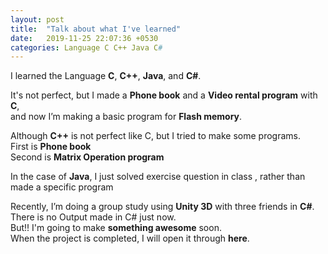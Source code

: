 ```yaml
---
layout: post
title:  "Talk about what I've learned"
date:   2019-11-25 22:07:36 +0530
categories: Language C C++ Java C#
---
```

I learned the Language **C**, **C++**, **Java**, and **C#**.<br>

It's not perfect, but I made a **Phone book** and a **Video rental program** with **C**,<br>
and now I’m making a basic program for **Flash memory**.<br>

Although **C++** is not perfect like C, but I tried to make some programs.<br>
First is **Phone book**<br>
Second is **Matrix Operation program**<br>

In the case of **Java**,  I just solved exercise question in class , rather than made a specific program<br>

Recently, I’m doing a group study using **Unity 3D** with three friends in **C#**.<br>
There is no Output made in C# just now.<br>
But!! I'm going to make **something awesome** soon.<br>
When the project is completed, I will open it through **here**.

